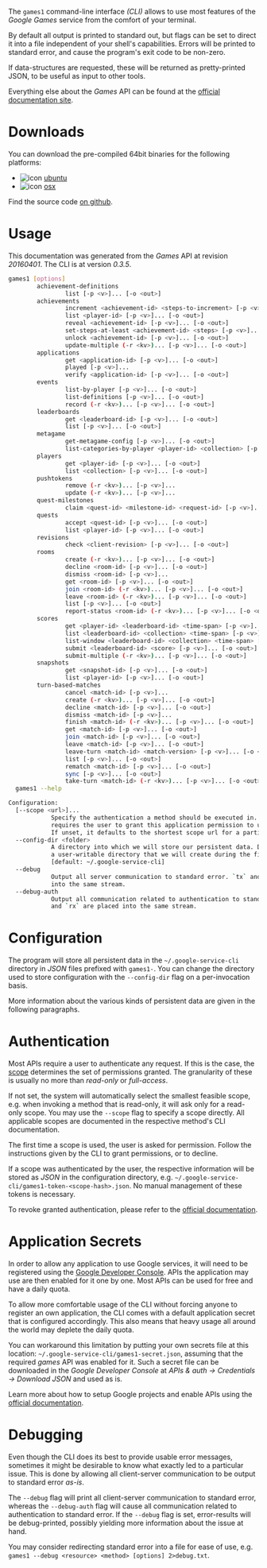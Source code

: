 <!---
DO NOT EDIT !
This file was generated automatically from 'src/mako/cli/README.md.mako'
DO NOT EDIT !
-->
The `games1` command-line interface *(CLI)* allows to use most features of the *Google Games* service from the comfort of your terminal.

By default all output is printed to standard out, but flags can be set to direct it into a file independent of your shell's
capabilities. Errors will be printed to standard error, and cause the program's exit code to be non-zero.

If data-structures are requested, these will be returned as pretty-printed JSON, to be useful as input to other tools.

Everything else about the *Games* API can be found at the
[official documentation site](https://developers.google.com/games/services/).

# Downloads

You can download the pre-compiled 64bit binaries for the following platforms:

* ![icon](http://megaicons.net/static/img/icons_sizes/6/140/16/ubuntu-icon.png) [ubuntu](http://dl.byronimo.de/google.rs/cli/0.3.5/ubuntu/games1.tar.gz)
* ![icon](http://hydra-media.cursecdn.com/wow.gamepedia.com/a/a2/Apple-icon-16x16.png?version=25ddd67ac3dd3b634478e3978b76cb74) [osx](http://dl.byronimo.de/google.rs/cli/0.3.5/osx/games1.tar.gz)

Find the source code [on github](https://github.com/Byron/google-apis-rs/tree/master/gen/games1-cli).

# Usage

This documentation was generated from the *Games* API at revision *20160401*. The CLI is at version *0.3.5*.

```bash
games1 [options]
        achievement-definitions
                list [-p <v>]... [-o <out>]
        achievements
                increment <achievement-id> <steps-to-increment> [-p <v>]... [-o <out>]
                list <player-id> [-p <v>]... [-o <out>]
                reveal <achievement-id> [-p <v>]... [-o <out>]
                set-steps-at-least <achievement-id> <steps> [-p <v>]... [-o <out>]
                unlock <achievement-id> [-p <v>]... [-o <out>]
                update-multiple (-r <kv>)... [-p <v>]... [-o <out>]
        applications
                get <application-id> [-p <v>]... [-o <out>]
                played [-p <v>]...
                verify <application-id> [-p <v>]... [-o <out>]
        events
                list-by-player [-p <v>]... [-o <out>]
                list-definitions [-p <v>]... [-o <out>]
                record (-r <kv>)... [-p <v>]... [-o <out>]
        leaderboards
                get <leaderboard-id> [-p <v>]... [-o <out>]
                list [-p <v>]... [-o <out>]
        metagame
                get-metagame-config [-p <v>]... [-o <out>]
                list-categories-by-player <player-id> <collection> [-p <v>]... [-o <out>]
        players
                get <player-id> [-p <v>]... [-o <out>]
                list <collection> [-p <v>]... [-o <out>]
        pushtokens
                remove (-r <kv>)... [-p <v>]...
                update (-r <kv>)... [-p <v>]...
        quest-milestones
                claim <quest-id> <milestone-id> <request-id> [-p <v>]...
        quests
                accept <quest-id> [-p <v>]... [-o <out>]
                list <player-id> [-p <v>]... [-o <out>]
        revisions
                check <client-revision> [-p <v>]... [-o <out>]
        rooms
                create (-r <kv>)... [-p <v>]... [-o <out>]
                decline <room-id> [-p <v>]... [-o <out>]
                dismiss <room-id> [-p <v>]...
                get <room-id> [-p <v>]... [-o <out>]
                join <room-id> (-r <kv>)... [-p <v>]... [-o <out>]
                leave <room-id> (-r <kv>)... [-p <v>]... [-o <out>]
                list [-p <v>]... [-o <out>]
                report-status <room-id> (-r <kv>)... [-p <v>]... [-o <out>]
        scores
                get <player-id> <leaderboard-id> <time-span> [-p <v>]... [-o <out>]
                list <leaderboard-id> <collection> <time-span> [-p <v>]... [-o <out>]
                list-window <leaderboard-id> <collection> <time-span> [-p <v>]... [-o <out>]
                submit <leaderboard-id> <score> [-p <v>]... [-o <out>]
                submit-multiple (-r <kv>)... [-p <v>]... [-o <out>]
        snapshots
                get <snapshot-id> [-p <v>]... [-o <out>]
                list <player-id> [-p <v>]... [-o <out>]
        turn-based-matches
                cancel <match-id> [-p <v>]...
                create (-r <kv>)... [-p <v>]... [-o <out>]
                decline <match-id> [-p <v>]... [-o <out>]
                dismiss <match-id> [-p <v>]...
                finish <match-id> (-r <kv>)... [-p <v>]... [-o <out>]
                get <match-id> [-p <v>]... [-o <out>]
                join <match-id> [-p <v>]... [-o <out>]
                leave <match-id> [-p <v>]... [-o <out>]
                leave-turn <match-id> <match-version> [-p <v>]... [-o <out>]
                list [-p <v>]... [-o <out>]
                rematch <match-id> [-p <v>]... [-o <out>]
                sync [-p <v>]... [-o <out>]
                take-turn <match-id> (-r <kv>)... [-p <v>]... [-o <out>]
  games1 --help

Configuration:
  [--scope <url>]...
            Specify the authentication a method should be executed in. Each scope
            requires the user to grant this application permission to use it.
            If unset, it defaults to the shortest scope url for a particular method.
  --config-dir <folder>
            A directory into which we will store our persistent data. Defaults to
            a user-writable directory that we will create during the first invocation.
            [default: ~/.google-service-cli]
  --debug
            Output all server communication to standard error. `tx` and `rx` are placed
            into the same stream.
  --debug-auth
            Output all communication related to authentication to standard error. `tx`
            and `rx` are placed into the same stream.

```

# Configuration

The program will store all persistent data in the `~/.google-service-cli` directory in *JSON* files prefixed with `games1-`.  You can change the directory used to store configuration with the `--config-dir` flag on a per-invocation basis.

More information about the various kinds of persistent data are given in the following paragraphs.

# Authentication

Most APIs require a user to authenticate any request. If this is the case, the [scope][scopes] determines the 
set of permissions granted. The granularity of these is usually no more than *read-only* or *full-access*.

If not set, the system will automatically select the smallest feasible scope, e.g. when invoking a
method that is read-only, it will ask only for a read-only scope. 
You may use the `--scope` flag to specify a scope directly. 
All applicable scopes are documented in the respective method's CLI documentation.

The first time a scope is used, the user is asked for permission. Follow the instructions given 
by the CLI to grant permissions, or to decline.

If a scope was authenticated by the user, the respective information will be stored as *JSON* in the configuration
directory, e.g. `~/.google-service-cli/games1-token-<scope-hash>.json`. No manual management of these tokens
is necessary.

To revoke granted authentication, please refer to the [official documentation][revoke-access].

# Application Secrets

In order to allow any application to use Google services, it will need to be registered using the 
[Google Developer Console][google-dev-console]. APIs the application may use are then enabled for it
one by one. Most APIs can be used for free and have a daily quota.

To allow more comfortable usage of the CLI without forcing anyone to register an own application, the CLI
comes with a default application secret that is configured accordingly. This also means that heavy usage
all around the world may deplete the daily quota.

You can workaround this limitation by putting your own secrets file at this location: 
`~/.google-service-cli/games1-secret.json`, assuming that the required *games* API 
was enabled for it. Such a secret file can be downloaded in the *Google Developer Console* at 
*APIs & auth -> Credentials -> Download JSON* and used as is.

Learn more about how to setup Google projects and enable APIs using the [official documentation][google-project-new].


# Debugging

Even though the CLI does its best to provide usable error messages, sometimes it might be desirable to know
what exactly led to a particular issue. This is done by allowing all client-server communication to be 
output to standard error *as-is*.

The `--debug` flag will print all client-server communication to standard error, whereas the `--debug-auth` flag
will cause all communication related to authentication to standard error.
If the `--debug` flag is set, error-results will be debug-printed, possibly yielding more information about the 
issue at hand.

You may consider redirecting standard error into a file for ease of use, e.g. `games1 --debug <resource> <method> [options] 2>debug.txt`.


[scopes]: https://developers.google.com/+/api/oauth#scopes
[revoke-access]: http://webapps.stackexchange.com/a/30849
[google-dev-console]: https://console.developers.google.com/
[google-project-new]: https://developers.google.com/console/help/new/